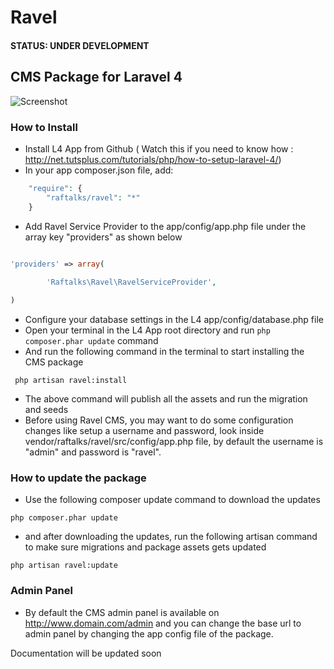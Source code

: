 # Ravel

#### STATUS: UNDER DEVELOPMENT

## CMS Package for Laravel 4

![Screenshot](http://screencloud.net//img/screenshots/875bcabf90c92c50f2caac31d1fdd46e.png)

### How to Install

- Install L4 App from Github ( Watch this if you need to know how : http://net.tutsplus.com/tutorials/php/how-to-setup-laravel-4/)
- In your app composer.json file, add:

```php
	"require": {
		"raftalks/ravel": "*"
	}
```

- Add Ravel Service Provider to the app/config/app.php file under the array key "providers" as shown below

```php

'providers' => array(
		
		'Raftalks\Ravel\RavelServiceProvider',

)

```
- Configure your database settings in the L4 app/config/database.php file
- Open your terminal in the L4 App root directory and run `php composer.phar update` command
- And run the following command in the terminal to start installing the CMS package

```
 php artisan ravel:install
```

- The above command will publish all the assets and run the migration and seeds
- Before using Ravel CMS, you may want to do some configuration changes like setup a username and password, look inside vendor/raftalks/ravel/src/config/app.php file, by default the username is "admin" and password is "ravel".

### How to update the package
- Use the following composer update command to download the updates 
```
php composer.phar update
```
- and after downloading the updates, run the following artisan command to make sure migrations and package assets gets updated
```
php artisan ravel:update
```

### Admin Panel
- By default the CMS admin panel is available on http://www.domain.com/admin and you can change the base url to admin panel by changing the app config file of the package.

Documentation will be updated soon
